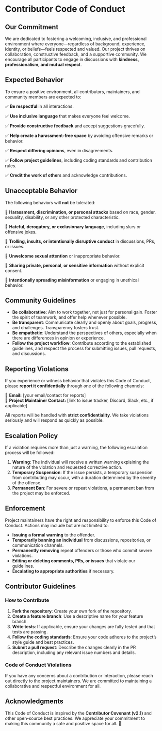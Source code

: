 # Contributor Code of Conduct

## Our Commitment

We are dedicated to fostering a welcoming, inclusive, and professional environment where everyone—regardless of background, experience, identity, or beliefs—feels respected and valued. Our project thrives on collaboration, constructive feedback, and a supportive community. We encourage all participants to engage in discussions with **kindness, professionalism, and mutual respect**.

## Expected Behavior

To ensure a positive environment, all contributors, maintainers, and community members are expected to:

✅ **Be respectful** in all interactions.

✅ **Use inclusive language** that makes everyone feel welcome.

✅ **Provide constructive feedback** and accept suggestions gracefully.

✅ **Help create a harassment-free space** by avoiding offensive remarks or behavior.

✅ **Respect differing opinions**, even in disagreements.

✅ **Follow project guidelines**, including coding standards and contribution rules.

✅ **Credit the work of others** and acknowledge contributions.

## Unacceptable Behavior

The following behaviors will **not** be tolerated:

🚫 **Harassment, discrimination, or personal attacks** based on race, gender, sexuality, disability, or any other protected characteristic.

🚫 **Hateful, derogatory, or exclusionary language**, including slurs or offensive jokes.

🚫 **Trolling, insults, or intentionally disruptive conduct** in discussions, PRs, or issues.

🚫 **Unwelcome sexual attention** or inappropriate behavior.

🚫 **Sharing private, personal, or sensitive information** without explicit consent.

🚫 **Intentionally spreading misinformation** or engaging in unethical behavior.

## Community Guidelines

- **Be collaborative**: Aim to work together, not just for personal gain. Foster the spirit of teamwork, and offer help whenever possible.
- **Be transparent**: Communicate clearly and openly about goals, progress, and challenges. Transparency fosters trust.
- **Be empathetic**: Understand the perspectives of others, especially when there are differences in opinion or experience.
- **Follow the project workflow**: Contribute according to the established guidelines, and respect the process for submitting issues, pull requests, and discussions.

## Reporting Violations

If you experience or witness behavior that violates this Code of Conduct, please **report it confidentially** through one of the following channels:

📧 **Email:** [your email/contact for reports]  
🔗 **Project Maintainer Contact:** [link to issue tracker, Discord, Slack, etc., if applicable]

All reports will be handled with **strict confidentiality**. We take violations seriously and will respond as quickly as possible.

## Escalation Policy

If a violation requires more than just a warning, the following escalation process will be followed:

1. **Warning**: The individual will receive a written warning explaining the nature of the violation and requested corrective action.
2. **Temporary Suspension**: If the issue persists, a temporary suspension from contributing may occur, with a duration determined by the severity of the offense.
3. **Permanent Ban**: For severe or repeat violations, a permanent ban from the project may be enforced.

## Enforcement

Project maintainers have the right and responsibility to enforce this Code of Conduct. Actions may include but are not limited to:

- **Issuing a formal warning** to the offender.
- **Temporarily banning an individual** from discussions, repositories, or communication channels.
- **Permanently removing** repeat offenders or those who commit severe violations.
- **Editing or deleting comments, PRs, or issues** that violate our guidelines.
- **Escalating to appropriate authorities** if necessary.

## Contributor Guidelines

### How to Contribute

1. **Fork the repository**: Create your own fork of the repository.
2. **Create a feature branch**: Use a descriptive name for your feature branch.
3. **Write tests**: If applicable, ensure your changes are fully tested and that tests are passing.
4. **Follow the coding standards**: Ensure your code adheres to the project’s style guide and best practices.
5. **Submit a pull request**: Describe the changes clearly in the PR description, including any relevant issue numbers and details.

### Code of Conduct Violations

If you have any concerns about a contribution or interaction, please reach out directly to the project maintainers. We are committed to maintaining a collaborative and respectful environment for all.

## Acknowledgments

This Code of Conduct is inspired by the **Contributor Covenant (v2.1)** and other open-source best practices. We appreciate your commitment to making this community a safe and positive space for all. 💙
